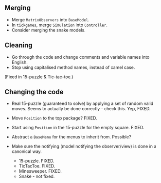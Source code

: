 Merging
-------

* Merge `MatrixObservers` into `BaseModel`.
* In `tickgames`, merge `Simulation` into `Controller`.
* Consider merging the snake models.

Cleaning
--------
* Go through the code and change comments and variable names into English. 
* Stop using capitalised method names, instead of camel case. 

(Fixed in 15-puzzle & Tic-tac-toe.)

Changing the code
----------------

* Real 15-puzzle (guaranteed to solve) by applying a set of random valid moves. Seems to actually be done correctly - check this. Yep, FIXED.
* Move `Position` to the top package? FIXED.
* Start using `Position` in the 15-puzzle for the empty square. FIXED.
* Abstract a `BaseMenu` for the menus to inherit from. Possible?
* Make sure the notifying (model notifying the observer/view) is done in a canonical way. 

    * 15-puzzle. FIXED.
    * TicTacToe. FIXED.
    * Minesweeper. FIXED.
    * Snake - not fixed.

